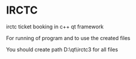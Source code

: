 # IRCTC
irctc ticket booking in c++ qt framework

For running of program and to use the created files 

You should create path D:\qt\irctc3 for all files
